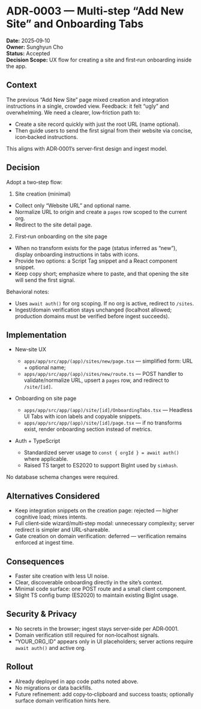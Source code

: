 # ADR‑0003 — Multi‑step “Add New Site” and Onboarding Tabs

**Date:** 2025‑09‑10  
**Owner:** Sunghyun Cho  
**Status:** Accepted  
**Decision Scope:** UX flow for creating a site and first‑run onboarding inside the app.

## Context

The previous “Add New Site” page mixed creation and integration instructions in a single, crowded view. Feedback: it felt “ugly” and overwhelming. We need a clearer, low‑friction path to:

- Create a site record quickly with just the root URL (name optional).  
- Then guide users to send the first signal from their website via concise, icon‑backed instructions.

This aligns with ADR‑0001’s server‑first design and ingest model.

## Decision

Adopt a two‑step flow:

1) Site creation (minimal)
- Collect only “Website URL” and optional name.  
- Normalize URL to origin and create a `pages` row scoped to the current org.  
- Redirect to the site detail page.

2) First‑run onboarding on the site page
- When no transform exists for the page (status inferred as “new”), display onboarding instructions in tabs with icons.  
- Provide two options: a Script Tag snippet and a React component snippet.  
- Keep copy short; emphasize where to paste, and that opening the site will send the first signal.

Behavioral notes:
- Uses `await auth()` for org scoping. If no org is active, redirect to `/sites`.  
- Ingest/domain verification stays unchanged (localhost allowed; production domains must be verified before ingest succeeds).

## Implementation

- New‑site UX
  - `apps/app/src/app/(app)/sites/new/page.tsx` — simplified form: URL + optional name;
  - `apps/app/src/app/(app)/sites/new/route.ts` — POST handler to validate/normalize URL, upsert a `pages` row, and redirect to `/site/[id]`.

- Onboarding on site page
  - `apps/app/src/app/(app)/site/[id]/OnboardingTabs.tsx` — Headless UI Tabs with icon labels and copyable snippets.
  - `apps/app/src/app/(app)/site/[id]/page.tsx` — if no transforms exist, render onboarding section instead of metrics.

- Auth + TypeScript
  - Standardized server usage to `const { orgId } = await auth()` where applicable.  
  - Raised TS target to ES2020 to support BigInt used by `simhash`.

No database schema changes were required.

## Alternatives Considered

- Keep integration snippets on the creation page: rejected — higher cognitive load; mixes intents.  
- Full client‑side wizard/multi‑step modal: unnecessary complexity; server redirect is simpler and URL‑shareable.  
- Gate creation on domain verification: deferred — verification remains enforced at ingest time.

## Consequences

- Faster site creation with less UI noise.  
- Clear, discoverable onboarding directly in the site’s context.  
- Minimal code surface: one POST route and a small client component.  
- Slight TS config bump (ES2020) to maintain existing BigInt usage.

## Security & Privacy

- No secrets in the browser; ingest stays server‑side per ADR‑0001.  
- Domain verification still required for non‑localhost signals.  
- “YOUR_ORG_ID” appears only in UI placeholders; server actions require `await auth()` and active org.

## Rollout

- Already deployed in app code paths noted above.  
- No migrations or data backfills.  
- Future refinement: add copy‑to‑clipboard and success toasts; optionally surface domain verification hints here.


